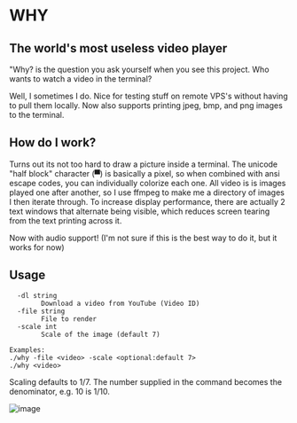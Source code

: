# WHY

## The world's most useless video player

"Why? is the question you ask yourself when you see this project. Who wants to watch a video in the terminal?

Well, I sometimes I do. Nice for testing stuff on remote VPS's without having to pull them locally. Now also supports
printing jpeg, bmp, and png images to the terminal.


## How do I work?

Turns out its not too hard to draw a picture inside a terminal. The unicode "half block" character (▀) is basically a pixel, so when combined with ansi escape codes, you can individually colorize each one. All video is is images played one after another, so I use ffmpeg to make me a directory of images I then iterate through. To increase display performance, there are actually 2 text windows that alternate being visible, which reduces screen tearing from the text printing across it.


Now with audio support! (I'm not sure if this is the best way to do it, but it works for now)
## Usage
```
  -dl string
        Download a video from YouTube (Video ID)
  -file string
        File to render
  -scale int
        Scale of the image (default 7)

Examples:
./why -file <video> -scale <optional:default 7> 
./why <video>
```

Scaling defaults to 1/7. The number supplied in the command becomes the denominator, e.g. 10 is 1/10.

![image](why.gif)
